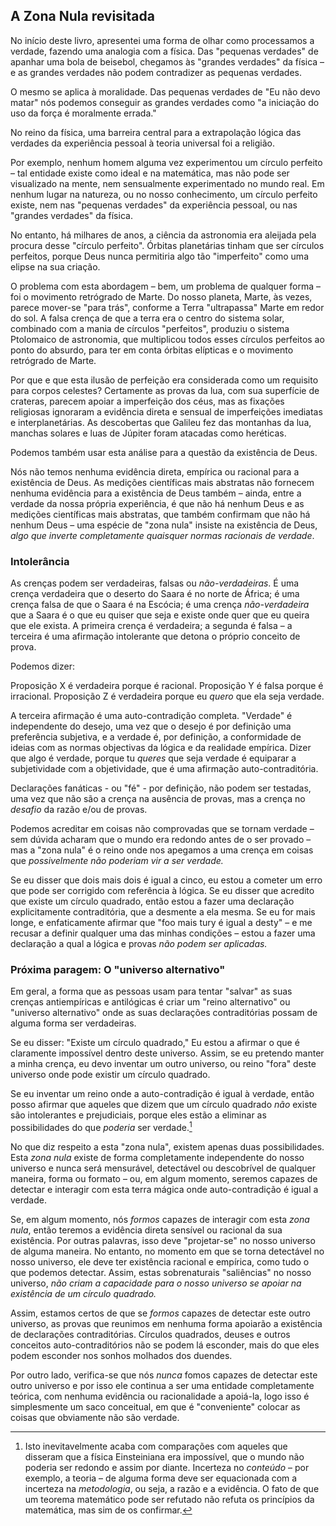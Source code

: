 ## A Zona Nula revisitada

No início deste livro, apresentei uma forma de olhar como processamos a verdade, fazendo uma analogia com a física. Das "pequenas verdades" de apanhar uma bola de beisebol, chegamos às "grandes verdades" da física – e as grandes verdades não podem contradizer as pequenas verdades.

O mesmo se aplica à moralidade. Das pequenas verdades de "Eu não devo matar" nós podemos conseguir as grandes verdades como "a iniciação do uso da força é moralmente errada."

No reino da física, uma barreira central para a extrapolação lógica das verdades da experiência pessoal à teoria universal foi a religião.

Por exemplo, nenhum homem alguma vez experimentou um círculo perfeito – tal entidade existe como ideal e na matemática, mas não pode ser visualizado na mente, nem sensualmente experimentado no mundo real. Em nenhum lugar na natureza, ou no nosso conhecimento, um círculo perfeito existe, nem nas "pequenas verdades" da experiência pessoal, ou nas "grandes verdades" da física.

No entanto, há milhares de anos, a ciência da astronomia era aleijada pela procura desse "círculo perfeito". Órbitas planetárias tinham que ser círculos perfeitos, porque Deus nunca permitiria algo tão "imperfeito" como uma elipse na sua criação.

O problema com esta abordagem – bem, um problema de qualquer forma – foi o movimento retrógrado de Marte. Do nosso planeta, Marte, às vezes, parece mover-se "para trás", conforme a Terra "ultrapassa" Marte em redor do sol. A falsa crença de que a terra era o centro do sistema solar, combinado com a mania de círculos "perfeitos", produziu o sistema Ptolomaico de astronomia, que multiplicou todos esses círculos perfeitos ao ponto do absurdo, para ter em conta órbitas elípticas e o movimento retrógrado de Marte.

Por que e que esta ilusão de perfeição era considerada como um requisito para corpos celestes? Certamente as provas da lua, com sua superfície de crateras, parecem apoiar a imperfeição dos céus, mas as fixações religiosas ignoraram a evidência direta e sensual de imperfeições imediatas e interplanetárias. As descobertas que Galileu fez das montanhas da lua, manchas solares e luas de Júpiter foram atacadas como heréticas.

Podemos também usar esta análise para a questão da existência de Deus.

Nós não temos nenhuma evidência direta, empírica ou racional para a existência de Deus. As medições científicas mais abstratas não fornecem nenhuma evidência para a existência de Deus também – ainda, entre a verdade da nossa própria experiência, é que não há nenhum Deus e as medições científicas mais abstratas, que também confirmam que não há nenhum Deus – uma espécie de "zona nula" insiste na existência de Deus, *algo que inverte completamente quaisquer normas racionais de verdade*.

### Intolerância

As crenças podem ser verdadeiras, falsas ou *não-verdadeiras*. É uma crença verdadeira que o deserto do Saara é no norte de África; é uma crença falsa de que o Saara é na Escócia; é uma crença *não-verdadeira* que a Saara é o que eu quiser que seja e existe onde quer que eu queira que ele exista. A primeira crença é verdadeira; a segunda é falsa – a terceira é uma afirmação intolerante que detona o próprio conceito de prova.

Podemos dizer:

Proposição X é verdadeira porque é racional.
Proposição Y é falsa porque é irracional.
Proposição Z é verdadeira porque eu *quero* que ela seja verdade.

A terceira afirmação é uma auto-contradição completa. "Verdade" é independente do desejo, uma vez que o desejo é por definição uma preferência subjetiva, e a verdade é, por definição, a conformidade de ideias com as normas objectivas da lógica e da realidade empírica. Dizer que algo é verdade, porque tu *queres* que seja verdade é equiparar a subjetividade com a objetividade, que é uma afirmação auto-contraditória.

Declarações fanáticas - ou "fé" - por definição, não podem ser testadas, uma vez que não são a crença na ausência de provas, mas a crença no *desafio* da razão e/ou de provas.

Podemos acreditar em coisas não comprovadas que se tornam verdade – sem dúvida acharam que o mundo era redondo antes de o ser provado – mas a "zona nula" é o reino onde nos apegamos a uma crença em coisas que *possivelmente não poderiam vir a ser verdade.*

Se eu disser que dois mais dois é igual a cinco, eu estou a cometer um erro que pode ser corrigido com referência à lógica. Se eu disser que acredito que existe um círculo quadrado, então estou a fazer uma declaração explicitamente contraditória, que a desmente a ela mesma. Se eu for mais longe, e enfaticamente afirmar que "foo mais tury é igual a desty" – e me recusar a definir qualquer uma das minhas condições – estou a fazer uma declaração a qual a lógica e provas *não podem ser aplicadas.*

### Próxima paragem: O "universo alternativo"

Em geral, a forma que as pessoas usam para tentar "salvar" as suas crenças antiempíricas e antilógicas é criar um "reino alternativo" ou "universo alternativo" onde as suas declarações contraditórias possam de alguma forma ser verdadeiras.

Se eu disser: "Existe um círculo quadrado," Eu estou a afirmar o que é claramente impossível dentro deste universo. Assim, se eu pretendo manter a minha crença, eu devo inventar um outro universo, ou reino "fora" deste universo onde pode existir um círculo quadrado.

Se eu inventar um reino onde a auto-contradição é igual à verdade, então posso afirmar que aqueles que dizem que um círculo quadrado *não* existe são intolerantes e prejudiciais, porque eles estão a eliminar as possibilidades do que *poderia* ser verdade.[^1]

No que diz respeito a esta "zona nula", existem apenas duas possibilidades. Esta *zona nula* existe de forma completamente independente do nosso universo e nunca será mensurável, detectável ou descobrível de qualquer maneira, forma ou formato – ou, em algum momento, seremos capazes de detectar e interagir com esta terra mágica onde auto-contradição é igual a verdade.

Se, em algum momento, nós *formos* capazes de interagir com esta *zona nula*, então teremos a evidência direta sensível ou racional da sua existência. Por outras palavras, isso deve "projetar-se" no nosso universo de alguma maneira. No entanto, no momento em que se torna detectável no nosso universo, ele deve ter existência racional e empírica, como tudo o que podemos detectar. Assim, estas sobrenaturais "saliências" no nosso universo, *não criam a capacidade para o nosso universo se apoiar na existência de um círculo quadrado.*

Assim, estamos certos de que se *formos* capazes de detectar este outro universo, as provas que reunimos em nenhuma forma apoiarão a existência de declarações contraditórias. Círculos quadrados, deuses e outros conceitos auto-contraditórios não se podem lá esconder, mais do que eles podem esconder nos sonhos molhados dos duendes.

Por outro lado, verifica-se que nós *nunca* fomos capazes de detectar este outro universo e por isso ele continua a ser uma entidade completamente teórica, com nenhuma evidência ou racionalidade a apoiá-la, logo isso é simplesmente um saco conceitual, em que é "conveniente" colocar as coisas que obviamente não são verdade.

[^1]: Isto inevitavelmente acaba com comparações com aqueles que disseram que a física Einsteiniana era impossível, que o mundo não poderia ser redondo e assim por diante. Incerteza no *conteúdo* – por exemplo, a teoria – de alguma forma deve ser equacionada com a incerteza na *metodologia*, ou seja, a razão e a evidência. O fato de que um teorema matemático pode ser refutado não refuta os princípios da matemática, mas sim de os confirmar.
